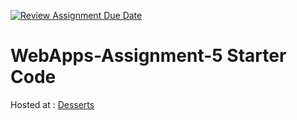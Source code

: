 [![Review Assignment Due Date](https://classroom.github.com/assets/deadline-readme-button-22041afd0340ce965d47ae6ef1cefeee28c7c493a6346c4f15d667ab976d596c.svg)](https://classroom.github.com/a/n6Rbr9Og)
# WebApps-Assignment-5 Starter Code
Hosted at : [Desserts](https://44-563-webapps-f24.github.io/44563-webapps-f24-assignment5-pages-aadarsh1-prog/Desserts.html)
